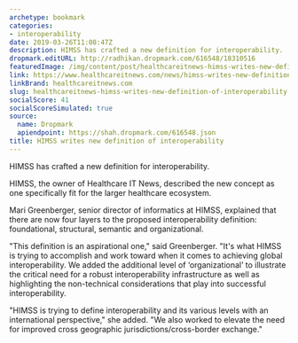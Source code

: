 ```yaml
---
archetype: bookmark
categories:
- interoperability
date: 2019-03-26T11:08:47Z
description: HIMSS has crafted a new definition for interoperability.
dropmark.editURL: http://radhikan.dropmark.com/616548/18310516
featuredImage: /img/content/post/healthcareitnews-himss-writes-new-definition-of-interoperability.png
link: https://www.healthcareitnews.com/news/himss-writes-new-definition-interoperability
linkBrand: healthcareitnews.com
slug: healthcareitnews-himss-writes-new-definition-of-interoperability
socialScore: 41
socialScoreSimulated: true
source:
  name: Dropmark
  apiendpoint: https://shah.dropmark.com/616548.json
title: HIMSS writes new definition of interoperability
---
```

HIMSS has crafted a new definition for interoperability.

HIMSS, the owner of Healthcare IT News, described the new concept as one specifically fit for the larger healthcare ecosystem.

Mari Greenberger, senior director of informatics at HIMSS, explained that there are now four layers to the proposed interoperability definition: foundational, structural, semantic and organizational.

"This definition is an aspirational one," said Greenberger. "It's what HIMSS is trying to accomplish and work toward when it comes to achieving global interoperability. We added the additional level of ‘organizational’ to illustrate the critical need for a robust interoperability infrastructure as well as highlighting the non-technical considerations that play into successful interoperability.

"HIMSS is trying to define interoperability and its various levels with an international perspective," she added. "We also worked to elevate the need for improved cross geographic jurisdictions/cross-border exchange."

